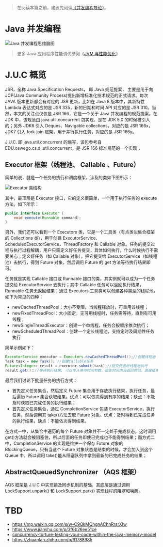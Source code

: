 > 在阅读本篇之前，建议先阅读[《并发编程导论](https://ng-tech.icu/Concurrent-Series/#/)》。

# Java 并发编程

![Java 并发编程思维脑图](https://s2.ax1x.com/2019/09/02/nCLmb4.png)

> 更多 Java 应用程序性能调优参阅《[JVM 与性能优化](../JVM%20与性能优化)》

# J.U.C 概览

JSR，全称 Java Specification Requests， 即 Java 规范提案， 主要是用于向 JCP(Java Community Process)提出新增标准化技术规范的正式请求。每次 JAVA 版本更新都会有对应的 JSR 更新，比如在 Java 8 版本中，其新特性 Lambda 表达式对应的是 JSR 335，新的日期和时间 API 对应的是 JSR 310。当然，本文的关注点仅仅是 JSR 166，它是一个关于 Java 并发编程的规范提案，在 JDK 中，该规范由 java.util.concurrent 包实现，是在 JDK 5.0 的时候被引入的；另外 JDK6 引入 Deques、Navigable collections，对应的是 JSR 166x，JDK7 引入 fork-join 框架，用于并行执行任务，对应的是 JSR 166y。

J.U.C. 即 java.util.concurrent 的缩写，该包参考自 EDU.oswego.cs.dl.util.concurrent，是 JSR 166 标准规范的一个实现；

## Executor 框架（线程池、 Callable 、Future）

简单的说，就是一个任务的执行和调度框架，涉及的类如下图所示：

![Executor 类结构](https://s3.ax1x.com/2021/01/29/yiiSds.png)

其中，最顶层是 Executor 接口，它的定义很简单，一个用于执行任务的 execute 方法，如下所示：

```java
public interface Executor {
    void execute(Runnable command);
}
```

另外，我们还可以看到一个 Executors 类，它是一个工具类（有点类似集合框架的 Collections 类），用于创建 ExecutorService、ScheduledExecutorService、ThreadFactory 和 Callable 对象。任务的提交过程与执行过程解耦，用户只需定义好任务提交，具体如何执行，什么时候执行不需要关心；定义好任务（如 Callable 对象），把它提交给 ExecutorService（如线程池）去执行，得到 Future 对象，然后调用 Future 的 get 方法等待执行结果即可。

任务就是实现 Callable 接口或 Runnable 接口的类，其实例就可以成为一个任务提交给 ExecutorService 去执行；其中 Callable 任务可以返回执行结果，Runnable 任务无返回结果；通过 Executors 工具类可以创建各种类型的线程池，如下为常见的四种：

- newCachedThreadPool：大小不受限，当线程释放时，可重用该线程；
- newFixedThreadPool：大小固定，无可用线程时，任务需等待，直到有可用线程；
- newSingleThreadExecutor：创建一个单线程，任务会按顺序依次执行；
- newScheduledThreadPool：创建一个定长线程池，支持定时及周期性任务执行

简单示例如下：

```java
ExecutorService executor = Executors.newCachedThreadPool();//创建线程池
Task task = new Task(); //创建Callable任务
Future<Integer> result = executor.submit(task);//提交任务给线程池执行
result.get()；//等待执行结果; 可以传入等待时间参数，指定时间内没返回的话，直接结束
```

最后我们讨论下批量任务的执行方式：

- 首先定义任务集合，然后定义 Future 集合用于存放执行结果，执行任务，最后遍历 Future 集合获取结果。优点：可以依次得到有序的结果；缺点：不能及时获取已完成任务的执行结果；
- 首先定义任务集合，通过 CompletionService 包装 ExecutorService，执行任务，然后调用其 take()方法去取 Future 对象。优点：及时得到已完成任务的执行结果，缺点：不能依次得到结果。

在方式一中，从集合中遍历的每个 Future 对象并不一定处于完成状态，这时调用 get()方法就会被阻塞住，所以后面的任务即使已完成也不能得到结果；而方式二中，CompletionService 的实现是维护一个保存 Future 对象的 BlockingQueue，只有当这个 Future 对象状态是结束的时候，才会加入到这个 Queue 中，所以调用 take()能从阻塞队列中拿到最新的已完成任务的结果；

## AbstractQueuedSynchronizer （AQS 框架）

AQS 框架是 J.U.C 中实现锁及同步机制的基础，其底层是通过调用 LockSupport.unpark() 和 LockSupport.park() 实现线程的阻塞和唤醒。

# TBD

- https://mp.weixin.qq.com/s/w-C9QkMQhgnAChnRrsrXIw
- https://www.jianshu.com/p/3f6b26ee51ce
- [concurrency-torture-testing-your-code-within-the-java-memory-model](http://zeroturnaround.com/rebellabs/concurrency-torture-testing-your-code-within-the-java-memory-model/)
- https://zhuanlan.zhihu.com/p/91788985
